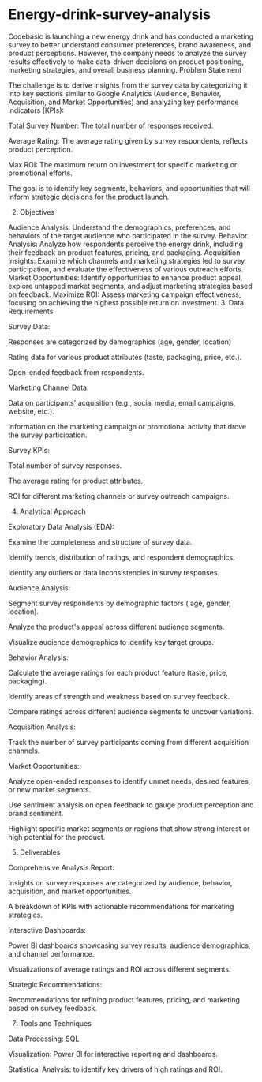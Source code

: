 # Energy-drink-survey-analysis
Codebasic is launching a new energy drink and has conducted a marketing survey to better understand consumer preferences, brand awareness, and product perceptions. However, the company needs to analyze the survey results effectively to make data-driven decisions on product positioning, marketing strategies, and overall business planning.
Problem Statement

The challenge is to derive insights from the survey data by categorizing it into key sections similar to Google Analytics (Audience, Behavior, Acquisition, and Market Opportunities) and analyzing key performance indicators (KPIs):

 

Total Survey Number: The total number of responses received.

Average Rating: The average rating given by survey respondents, reflects product perception.

Max ROI: The maximum return on investment for specific marketing or promotional efforts.

The goal is to identify key segments, behaviors, and opportunities that will inform strategic decisions for the product launch.

 

2. Objectives

Audience Analysis: Understand the demographics, preferences, and behaviors of the target audience who participated in the survey.
Behavior Analysis: Analyze how respondents perceive the energy drink, including their feedback on product features, pricing, and packaging.
Acquisition Insights: Examine which channels and marketing strategies led to survey participation, and evaluate the effectiveness of various outreach efforts.
Market Opportunities: Identify opportunities to enhance product appeal, explore untapped market segments, and adjust marketing strategies based on feedback.
Maximize ROI:  Assess marketing campaign effectiveness, focusing on achieving the highest possible return on investment.
3. Data Requirements

Survey Data:

Responses are categorized by demographics (age, gender, location)

Rating data for various product attributes (taste, packaging, price, etc.).

Open-ended feedback from respondents.

Marketing Channel Data:

Data on participants' acquisition (e.g., social media, email campaigns, website, etc.).

Information on the marketing campaign or promotional activity that drove the survey participation.

Survey KPIs:

Total number of survey responses.

The average rating for product attributes.

ROI for different marketing channels or survey outreach campaigns.

 

4. Analytical Approach

Exploratory Data Analysis (EDA):

Examine the completeness and structure of survey data.

Identify trends, distribution of ratings, and respondent demographics.

Identify any outliers or data inconsistencies in survey responses.

 

Audience Analysis:

Segment survey respondents by demographic factors ( age, gender, location).

Analyze the product's appeal across different audience segments.

Visualize audience demographics to identify key target groups.

 

Behavior Analysis:

Calculate the average ratings for each product feature (taste, price, packaging).

Identify areas of strength and weakness based on survey feedback.

Compare ratings across different audience segments to uncover variations.

 

Acquisition Analysis:

Track the number of survey participants coming from different acquisition channels.

Market Opportunities:

Analyze open-ended responses to identify unmet needs, desired features, or new market segments.

Use sentiment analysis on open feedback to gauge product perception and brand sentiment.

Highlight specific market segments or regions that show strong interest or high potential for the product.

 

5. Deliverables

Comprehensive Analysis Report:

Insights on survey responses are categorized by audience, behavior, acquisition, and market opportunities.

A breakdown of KPIs with actionable recommendations for marketing strategies.

Interactive Dashboards:

Power BI dashboards showcasing survey results, audience demographics, and channel performance.

Visualizations of average ratings and ROI across different segments.

Strategic Recommendations:

Recommendations for refining product features, pricing, and marketing based on survey feedback.

 

7. Tools and Techniques

Data Processing: SQL

Visualization: Power BI for interactive reporting and dashboards.

Statistical Analysis: to identify key drivers of high ratings and ROI.
